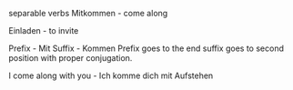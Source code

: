 separable verbs
Mitkommen - come along

Einladen - to invite

Prefix - Mit
Suffix - Kommen
Prefix goes to the end suffix goes to second position with proper conjugation.

I come along with you - Ich komme dich mit
Aufstehen